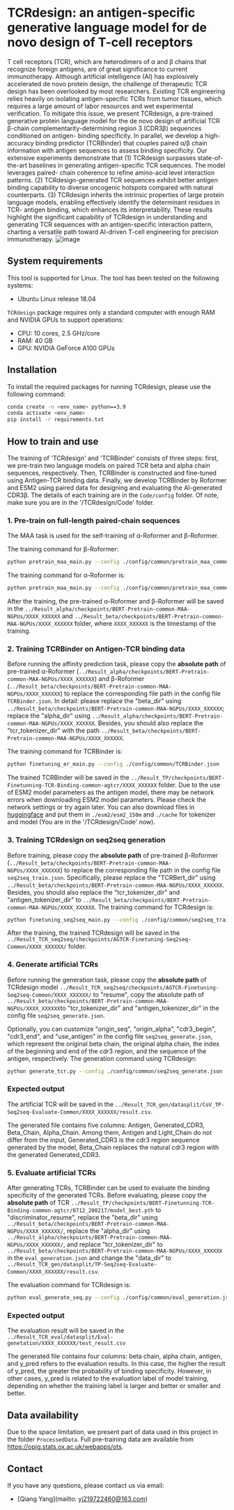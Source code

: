 # TCRdesign: an antigen-specific generative language model for de novo design of T-cell receptors

T cell receptors (TCR), which are heterodimers of α and β chains that recognize foreign antigens, are of great significance
to current immunotherapy. Although artificial intelligence (AI) has explosively accelerated de novo protein design, the
challenge of therapeutic TCR design has been overlooked by most researchers. Existing TCR engineering relies heavily on
isolating antigen-specific TCRs from tumor tissues, which requires a large amount of labor resources and wet experimental
verification. To mitigate this issue, we present TCRdesign, a pre-trained generative protein language model for the de
novo design of artificial TCR β-chain complementarity-determining region 3 (CDR3β) sequences conditioned on antigen-
binding specificity. In parallel, we develop a high-accuracy binding predictor (TCRBinder) that couples paired α/β
chain information with antigen sequences to assess binding specificity. Our extensive experiments demonstrate that (1)
TCRdesign surpasses state-of-the-art baselines in generating antigen-specific TCR sequences. The model leverages paired-
chain coherence to refine amino-acid level interaction patterns. (2) TCRdesign-generated TCR sequences exhibit better
antigen binding capability to diverse oncogenic hotspots compared with natural counterparts. (3) TCRdesign inherits
the intrinsic properties of large protein language models, enabling effectively identify the determinant residues in TCR-
antigen binding, which enhances its interpretability. These results highlight the significant capability of TCRdesign in
understanding and generating TCR sequences with an antigen-specific interaction pattern, charting a versatile path
toward AI-driven T-cell engineering for precision immunotherapy.
![image](https://github.com/lixiaokun2020/TCRdesign/blob/main/Framework.png)

## System requirements
This tool is supported for Linux. The tool has been tested on the following systems:

+ Ubuntu Linux release 18.04

`TCRdesign` package requires only a standard computer with enough RAM and NVIDIA GPUs to support operations:

+ CPU: 10 cores, 2.5 GHz/core
+ RAM: 40 GB
+ GPU: NVIDIA GeForce A100 GPUs

## Installation
To install the required packages for running TCRdesign, please use the following command:
```bash
conda create -n <env_name> python==3.9
conda activate <env_name>
pip install -r requirements.txt
```

## How to train and use
The training of 'TCRdesign' and 'TCRBinder' consists of three steps: first, we pre-train two language models on paired TCR beta and alpha chain sequences, respectively. Then, TCRBinder is constructed and fine-tuned using Antigen-TCR binding data. Finally, we develop TCRBinder by Roformer and ESM2 using paired data for designing and evaluating the AI-generated CDR3β. The details of each training are in the `Code/config` folder. Of note, make sure you are in the '/TCRdesign/Code' folder.


### 1. Pre-train on full-length paired-chain sequences
The MAA task is used for the self-training of α-Roformer and β-Roformer. 

The training command for β-Roformer:
```bash
python pretrain_maa_main.py --config ./config/common/pretrain_maa_common_beta.json
```
The training command for α-Roformer is:
```bash
python pretrain_maa_main.py --config ./config/common/pretrain_maa_common_alpha.json
```
After the training, the pre-trained α-Roformer and β-Roformer will be saved in the `../Result_alpha/checkpoints/BERT-Pretrain-common-MAA-NGPUs/XXXX_XXXXXX` and `../Result_beta/checkpoints/BERT-Pretrain-common-MAA-NGPUs/XXXX_XXXXXX` folder, where `XXXX_XXXXXX` is the timestamp of the training.


### 2. Training TCRBinder on Antigen-TCR binding data

Before running the affinity prediction task, please copy the **absolute path** of pre-trained α-Roformer (`../Result_alpha/checkpoints/BERT-Pretrain-common-MAA-NGPUs/XXXX_XXXXXX`) and β-Roformer (`../Result_beta/checkpoints/BERT-Pretrain-common-MAA-NGPUs/XXXX_XXXXXX`) to replace the corresponding file path in the config file `TCRBinder.json`. In detail: please replace the "beta_dir" using `../Result_beta/checkpoints/BERT-Pretrain-common-MAA-NGPUs/XXXX_XXXXXX`; replace the "alpha_dir"  using `../Result_alpha/checkpoints/BERT-Pretrain-common-MAA-NGPUs/XXXX_XXXXXX`. Besides, you should also replace the "tcr_tokenizer_dir" with the path `../Result_beta/checkpoints/BERT-Pretrain-common-MAA-NGPUs/XXXX_XXXXXX`. 

The training command for TCRBinder is:
```bash
python finetuning_er_main.py --config ./config/common/TCRBinder.json
```
The trained TCRBinder will be saved in the `../Result_TP/checkpoints/BERT-Finetunning-TCR-Binding-common-agtcr/XXXX_XXXXXX` folder.
Due to the use of ESM2 model parameters as the antigen model, there may be network errors when downloading ESM2  model parameters. Please check the network settings or try again later. You can also download files in [huggingface](https://huggingface.co/facebook/esm2_t30_150M_UR50D/tree/main) and put them in `./esm2/esm2_150m` and `./cache` for tokenizer and model (You are in the '/TCRdesign/Code' now).

### 3. Training TCRdesign on seq2seq generation
Before training, please copy the **absolute path** of pre-trained β-Roformer (`../Result_beta/checkpoints/BERT-Pretrain-common-MAA-NGPUs/XXXX_XXXXXX`) to replace the corresponding file path in the config file `seq2seq_train.json`. Specifically, please replace the "TCRBert_dir" using `../Result_beta/checkpoints/BERT-Pretrain-common-MAA-NGPUs/XXXX_XXXXXX`. Besides, you should also replace the "tcr_tokenizer_dir" and "antigen_tokenizer_dir" to `../Result_beta/checkpoints/BERT-Pretrain-common-MAA-NGPUs/XXXX_XXXXXX`. 
The training command for TCRdesign is:
```bash
python finetuning_seq2seq_main.py --config ./config/common/seq2seq_train.json
```
After the training, the trained TCRdesign will be saved in the `../Result_TCR_seq2seq/checkpoints/AGTCR-Finetuning-Seq2seq-Common/XXXX_XXXXXX/` folder.

### 4. Generate artificial TCRs
Before running the generation task, please copy the **absolute path** of TCRdesign model `../Result_TCR_seq2seq/checkpoints/AGTCR-Finetuning-Seq2seq-Common/XXXX_XXXXXX/` to "resume", copy the absolute path of `../Result_beta/checkpoints/BERT-Pretrain-common-MAA-NGPUs/XXXX_XXXXXX`to "tcr_tokenizer_dir" and "antigen_tokenizer_dir" in the config file `seq2seq_generate.json`. 

Optionally, you can customize "origin_seq", "origin_alpha", "cdr3_begin", "cdr3_end", and "use_antigen" in the config file `seq2seq_generate.json`, which represent the original beta chain, the original alpha chain, the index of the beginning and end of the cdr3 region, and the sequence of the antigen, respectively.
The generation command using TCRdesign:
```bash
python generate_tcr.py --config ./config/common/seq2seq_generate.json
```
### Expected output
The artificial TCR will be saved in the `../Result_TCR_gen/datasplit/CoV_TP-Seq2seq-Evaluate-Common/XXXX_XXXXXX/result.csv`.

The generated file contains five columns: Antigen, Generated_CDR3, Beta_Chain, Alpha_Chain. Among them, Antigen and Light_Chain do not differ from the input, Generated_CDR3 is the cdr3 region sequence generated by the model, Beta_Chain replaces the natural cdr3 region with the generated Generated_CDR3.

### 5. Evaluate artificial TCRs
After generating TCRs, TCRBinder can be used to evaluate the binding specificity of the generated TCRs. Before evaluating, please copy the **absolute path** of TCR `../Result_TP/checkpoints/BERT-Finetunning-TCR-Binding-common-agtcr/0712_200217/model_best.pth` to "discriminator_resume", replace the "beta_dir" using `../Result_beta/checkpoints/BERT-Pretrain-common-MAA-NGPUs/XXXX_XXXXXX/`, replace the "alpha_dir"  using `../Result_alpha/checkpoints/BERT-Pretrain-common-MAA-NGPUs/XXXX_XXXXXX/`, and replace "tcr_tokenizer_dir" to `../Result_beta/checkpoints/BERT-Pretrain-common-MAA-NGPUs/XXXX_XXXXXX`  in the `eval_generation.json` and change the "data_dir" to `../Result_TCR_gen/datasplit/TP-Seq2seq-Evaluate-Common/XXXX_XXXXXX/result.csv`. 

The evaluation command for TCRdesign is:
```bash
python eval_generate_seq.py --config ./config/common/eval_generation.json
```
### Expected output
The evaluation result will be saved in the `../Result_TCR_eval/datasplit/Eval-genetation/XXXX_XXXXXX/test_result.csv` 

The generated file contains four columns: beta chain, alpha chain, antigen, and y_pred refers to the evaluation results. In this case, the higher the result of y_pred, the greater the probability of binding specificity. However, in other cases, y_pred is related to the evaluation label of model training, depending on whether the training label is larger and better or smaller and better.


## Data availability
Due to the space limitation, we present part of data used in this project in the folder `ProcessedData`. Full pre-training data are available from https://opig.stats.ox.ac.uk/webapps/ots.

## Contact
If you have any questions, please contact us via email: 
- [Qiang Yang](mailto: yj219722460@163.com)

